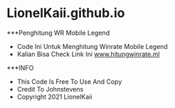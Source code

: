 # LionelKaii.github.io
***Penghitung WR Mobile Legend
- Code Ini Untuk Menghitung Winrate Mobile Legend
- Kalian Bisa Check Link Ini www.hitungwinrate.ml

***INFO
- This Code Is Free To Use And Copy
- Credit To Johnstevens
- Copyright 2021 LionelKaii


